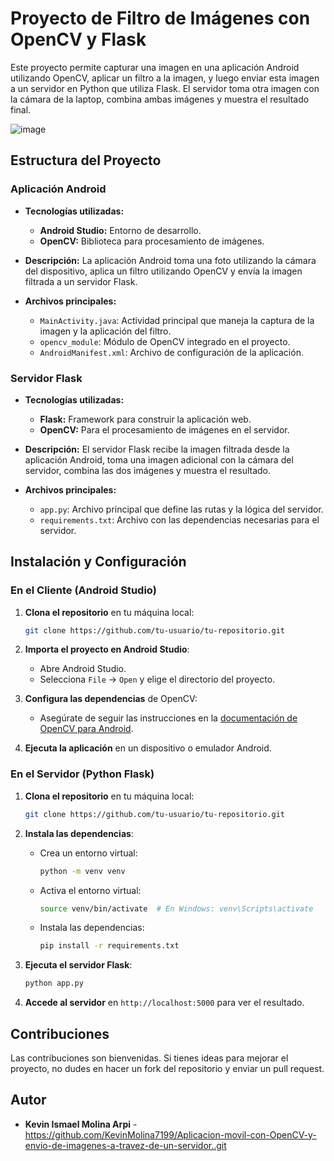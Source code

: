 

# Proyecto de Filtro de Imágenes con OpenCV y Flask

Este proyecto permite capturar una imagen en una aplicación Android utilizando OpenCV, aplicar un filtro a la imagen, y luego enviar esta imagen a un servidor en Python que utiliza Flask. El servidor toma otra imagen con la cámara de la laptop, combina ambas imágenes y muestra el resultado final.


![image](https://github.com/user-attachments/assets/18f765f2-2318-45b3-b80b-9da2beaa6e03)

## Estructura del Proyecto

### Aplicación Android

- **Tecnologías utilizadas:**
  - **Android Studio:** Entorno de desarrollo.
  - **OpenCV:** Biblioteca para procesamiento de imágenes.
  
- **Descripción:**
  La aplicación Android toma una foto utilizando la cámara del dispositivo, aplica un filtro utilizando OpenCV y envía la imagen filtrada a un servidor Flask.

- **Archivos principales:**
  - `MainActivity.java`: Actividad principal que maneja la captura de la imagen y la aplicación del filtro.
  - `opencv_module`: Módulo de OpenCV integrado en el proyecto.
  - `AndroidManifest.xml`: Archivo de configuración de la aplicación.

### Servidor Flask

- **Tecnologías utilizadas:**
  - **Flask:** Framework para construir la aplicación web.
  - **OpenCV:** Para el procesamiento de imágenes en el servidor.

- **Descripción:**
  El servidor Flask recibe la imagen filtrada desde la aplicación Android, toma una imagen adicional con la cámara del servidor, combina las dos imágenes y muestra el resultado.

- **Archivos principales:**
  - `app.py`: Archivo principal que define las rutas y la lógica del servidor.
  - `requirements.txt`: Archivo con las dependencias necesarias para el servidor.

## Instalación y Configuración

### En el Cliente (Android Studio)

1. **Clona el repositorio** en tu máquina local:
    ```bash
    git clone https://github.com/tu-usuario/tu-repositorio.git
    ```

2. **Importa el proyecto en Android Studio**:
    - Abre Android Studio.
    - Selecciona `File` -> `Open` y elige el directorio del proyecto.

3. **Configura las dependencias** de OpenCV:
    - Asegúrate de seguir las instrucciones en la [documentación de OpenCV para Android](https://docs.opencv.org/master/d5/df8/tutorial_py_sift_intro.html).

4. **Ejecuta la aplicación** en un dispositivo o emulador Android.

### En el Servidor (Python Flask)

1. **Clona el repositorio** en tu máquina local:
    ```bash
    git clone https://github.com/tu-usuario/tu-repositorio.git
    ```

2. **Instala las dependencias**:
    - Crea un entorno virtual:
      ```bash
      python -m venv venv
      ```
    - Activa el entorno virtual:
      ```bash
      source venv/bin/activate  # En Windows: venv\Scripts\activate
      ```
    - Instala las dependencias:
      ```bash
      pip install -r requirements.txt
      ```

3. **Ejecuta el servidor Flask**:
    ```bash
    python app.py
    ```

4. **Accede al servidor** en `http://localhost:5000` para ver el resultado.

## Contribuciones

Las contribuciones son bienvenidas. Si tienes ideas para mejorar el proyecto, no dudes en hacer un fork del repositorio y enviar un pull request.

## Autor

- **Kevin Ismael Molina Arpi** - https://github.com/KevinMolina7199/Aplicacion-movil-con-OpenCV-y-envio-de-imagenes-a-travez-de-un-servidor..git
